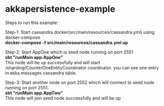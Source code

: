 # akkapersistence-example
Steps to run this example:

Step-1: Start cassandra docker(src/main/resources/cassandra.yml) using docker-compose  
**docker-compose -f src/main/resources/cassandra.yml up** 

Step-2: Start AppOne which is seed node running on port 2551  
**sbt "runMain app.AppOne"**   
This node will be up successfully and will start /sharding/CounterOneEntityCoordinator coordinator. you can see one entry in akka.messages cassandra table.

Step-3: Start another node on port 2552 which will connect to seed node running on port 2551.  
**sbt "runMain app.AppTwo"**   
This node will join seed node successfully and will be up

